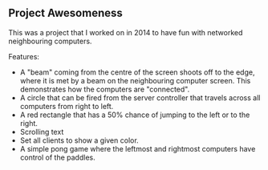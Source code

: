 Project Awesomeness
---

This was a project that I worked on in 2014 to have fun with networked neighbouring computers.

Features:

- A "beam" coming from the centre of the screen shoots off to the edge, where it is met by a beam on the neighbouring computer screen. This demonstrates how the computers are "connected".
- A circle that can be fired from the server controller that travels across all computers from right to left.
- A red rectangle that has a 50% chance of jumping to the left or to the right.
- Scrolling text
- Set all clients to show a given color.
- A simple pong game where the leftmost and rightmost computers have control of the paddles.
